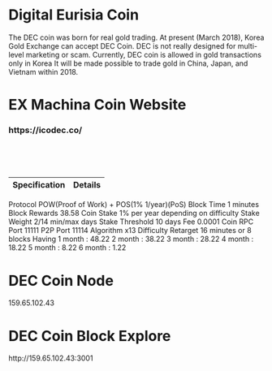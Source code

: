 <h1>Digital Eurisia Coin</h1>


The DEC coin was born for real gold trading. At present (March 2018), Korea Gold Exchange can accept DEC Coin.
DEC is not really designed for multi-level marketing or scam.
Currently, DEC coin is allowed in gold transactions only in Korea
It will be made possible to trade gold in China, Japan, and Vietnam within 2018.





<h1>EX Machina Coin Website</h1>

<h3>https://icodec.co/</h3>

<Br><Br><Br>
  



| Specification  | Details |
| ------------- | ------------- |
Protocol   POW(Proof of Work) + POS(1% 1/year)(PoS)
Block Time   1 minutes
Block Rewards   38.58 Coin
Stake   1% per year depending on difficulty
Stake Weight   2/14 min/max days
Stake Threshold   10 days
Fee   0.0001 Coin
RPC Port   11111
P2P Port   11114
Algorithm   x13
Difficulty Retarget   16 minutes or 8 blocks
Having   1 month : 48.22
2 month : 38.22
3 month : 28.22
4 month : 18.22
5 month : 8.22
6 month : 1.22


<h1>DEC Coin Node</h1>
159.65.102.43<Br>


<h1>DEC Coin Block Explore</h1>
http://159.65.102.43:3001

